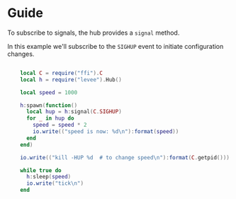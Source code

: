# Guide

To subscribe to signals, the hub provides a `signal` method.

In this example we'll subscribe to the `SIGHUP` event to initiate configuration
changes.

```lua

    local C = require("ffi").C
    local h = require("levee").Hub()

    local speed = 1000

    h:spawn(function()
      local hup = h:signal(C.SIGHUP)
      for _ in hup do
        speed = speed * 2
        io.write(("speed is now: %d\n"):format(speed))
      end
    end)

    io.write(("kill -HUP %d  # to change speed\n"):format(C.getpid()))

    while true do
      h:sleep(speed)
      io.write("tick\n")
    end
```
